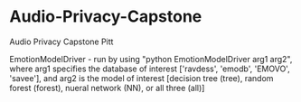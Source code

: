 # Audio-Privacy-Capstone
Audio Privacy Capstone Pitt

EmotionModelDriver - run by using "python EmotionModelDriver arg1 arg2", where arg1 specifies the database of interest ['ravdess', 'emodb', 'EMOVO', 'savee'], and arg2 is the model of interest [decision tree (tree), random forest (forest), nueral network (NN), or all three (all)]
